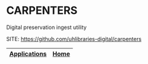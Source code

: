 # CARPENTERS
 
 Digital preservation ingest utility
 
 SITE: https://github.com/uhlibraries-digital/carpenters

 | [Applications](https://portable-linux-apps.github.io/apps.html) | [Home](https://portable-linux-apps.github.io)
 | --- | --- |
